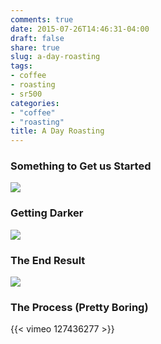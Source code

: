```yaml
---
comments: true
date: 2015-07-26T14:46:31-04:00
draft: false
share: true
slug: a-day-roasting
tags:
- coffee
- roasting
- sr500
categories:
- "coffee"
- "roasting"
title: A Day Roasting
---
```

### Something to Get us Started
![](/post-img/a-day-roasting/5A1W4553.jpg)

### Getting Darker
![](/post-img/a-day-roasting/5A1W4534.jpg)

### The End Result
![](/post-img/a-day-roasting/5A1W4539.jpg)

### The Process (Pretty Boring)
{{< vimeo 127436277 >}}
